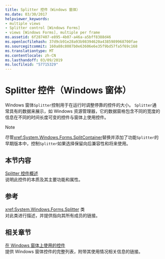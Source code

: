 ```yaml
---
title: Splitter 控件（Windows 窗体）
ms.date: 03/30/2017
helpviewer_keywords:
- multiple views
- Splitter control [Windows Forms]
- views [Windows Forms], multiple per frame
ms.assetid: 6f287407-e895-4b07-a46a-a5bff8388d46
ms.openlocfilehash: 37d9cb91e28a93b98394620a4385989968700fae
ms.sourcegitcommit: 160a88c8087b0e63606e6e35f9bd57fa5f69c168
ms.translationtype: MT
ms.contentlocale: zh-CN
ms.lasthandoff: 03/09/2019
ms.locfileid: "57715329"
---
```

# <a name="splitter-control-windows-forms"></a>Splitter 控件（Windows 窗体）
Windows 窗体`Splitter`控制用于在运行时调整停靠的控件的大小。 `Splitter`通常具有的数据来展示，如 Windows 资源管理器，它的数据窗格包含不同的宽度的信息在不同的时间长度可变的控件与窗体上使用控件。  
  
> [!NOTE]
>  尽管<xref:System.Windows.Forms.SplitContainer>替换并添加了功能`Splitter`的早期版本中，控制`Splitter`如果选择保留向后兼容性和将来使用。  
  
## <a name="in-this-section"></a>本节内容  
 [Splitter 控件概述](splitter-control-overview-windows-forms.md)  
 说明此控件的本质及其主要功能和属性。  
  
## <a name="reference"></a>参考  
 <xref:System.Windows.Forms.Splitter> 类  
 对此类进行描述，并提供指向其所有成员的链接。  
  
## <a name="related-sections"></a>相关章节  
 [在 Windows 窗体上使用的控件](controls-to-use-on-windows-forms.md)  
 提供 Windows 窗体控件的完整列表，附带其使用情况相关信息的链接。

